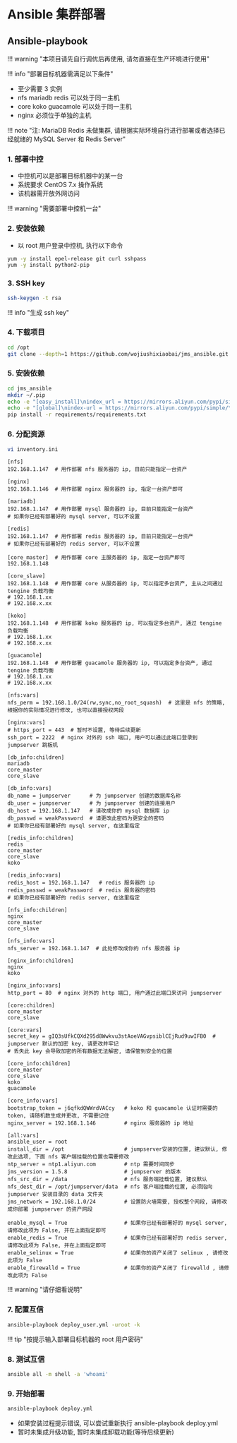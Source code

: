 # Ansible 集群部署

## Ansible-playbook

!!! warning "本项目请先自行调优后再使用, 请勿直接在生产环境进行使用"

!!! info "部署目标机器需满足以下条件"

- 至少需要 3 实例
- nfs mariadb redis 可以处于同一主机
- core koko guacamole 可以处于同一主机
- nginx 必须位于单独的主机

!!! note "注: MariaDB Redis 未做集群, 请根据实际环境自行进行部署或者选择已经就绪的 MySQL Server 和 Redis Server"

### 1. 部署中控

- 中控机可以是部署目标机器中的某一台
- 系统要求 CentOS 7.x 操作系统
- 该机器需开放外网访问

!!! warning "需要部署中控机一台"

### 2. 安装依赖

- 以 root 用户登录中控机, 执行以下命令

```sh
yum -y install epel-release git curl sshpass
yum -y install python2-pip
```

### 3. SSH key

```sh
ssh-keygen -t rsa
```

!!! info "生成 ssh key"

### 4. 下载项目

```sh
cd /opt
git clone --depth=1 https://github.com/wojiushixiaobai/jms_ansible.git
```

### 5. 安装依赖

```sh
cd jms_ansible
mkdir ~/.pip
echo -e "[easy_install]\nindex_url = https://mirrors.aliyun.com/pypi/simple/" > ~/.pydistutils.cfg
echo -e "[global]\nindex-url = https://mirrors.aliyun.com/pypi/simple/\n\n[install]\ntrusted-host=mirrors.aliyun.com" > ~/.pip/pip.conf
pip install -r requirements/requirements.txt
```

### 6. 分配资源

```sh
vi inventory.ini
```
```vim
[nfs]
192.168.1.147  # 用作部署 nfs 服务器的 ip, 目前只能指定一台资产

[nginx]
192.168.1.146  # 用作部署 nginx 服务器的 ip, 指定一台资产即可

[mariadb]
192.168.1.147  # 用作部署 mysql 服务器的 ip, 目前只能指定一台资产
# 如果你已经有部署好的 mysql server, 可以不设置

[redis]
192.168.1.147  # 用作部署 redis 服务器的 ip, 目前只能指定一台资产
# 如果你已经有部署好的 redis server, 可以不设置

[core_master]  # 用作部署 core 主服务器的 ip, 指定一台资产即可
192.168.1.148

[core_slave]
192.168.1.148  # 用作部署 core 从服务器的 ip, 可以指定多台资产, 主从之间通过 tengine 负载均衡
# 192.168.1.xx
# 192.168.x.xx

[koko]
192.168.1.148  # 用作部署 koko 服务器的 ip, 可以指定多台资产, 通过 tengine 负载均衡
# 192.168.1.xx
# 192.168.x.xx

[guacamole]
192.168.1.148  # 用作部署 guacamole 服务器的 ip, 可以指定多台资产, 通过 tengine 负载均衡
# 192.168.1.xx
# 192.168.x.xx

[nfs:vars]
nfs_perm = 192.168.1.0/24(rw,sync,no_root_squash)  # 这里是 nfs 的策略, 根据你的实际情况进行修改, 也可以直接授权网段

[nginx:vars]
# https_port = 443  # 暂时不设置, 等待后续更新
ssh_port = 2222  # nginx 对外的 ssh 端口, 用户可以通过此端口登录到 jumpserver 跳板机

[db_info:children]
mariadb
core_master
core_slave

[db_info:vars]
db_name = jumpserver      # 为 jumpserver 创建的数据库名称
db_user = jumpserver      # 为 jumpserver 创建的连接用户
db_host = 192.168.1.147   # 请改成你的 mysql 数据库 ip
db_passwd = weakPassword  # 请更改此密码为更安全的密码
# 如果你已经有部署好的 mysql server, 在这里指定

[redis_info:children]
redis
core_master
core_slave
koko

[redis_info:vars]
redis_host = 192.168.1.147   # redis 服务器的 ip
redis_passwd = weakPassword  # redis 服务器的密码
# 如果你已经有部署好的 redis server, 在这里指定

[nfs_info:children]
nginx
core_master
core_slave

[nfs_info:vars]
nfs_server = 192.168.1.147  # 此处修改成你的 nfs 服务器 ip

[nginx_info:children]
nginx
koko

[nginx_info:vars]
http_port = 80  # nginx 对外的 http 端口, 用户通过此端口来访问 jumpserver

[core:children]
core_master
core_slave

[core:vars]
secret_key = gIQ3sUfkCQXd295d8Wwkvu3stAoeVAGvpsiblCEjRud9uwIFB0  # jumpserver 默认的加密 key, 请更改并牢记
# 丢失此 key 会导致加密的所有数据无法解密, 请保管到安全的位置

[core_info:children]
core_master
core_slave
koko
guacamole

[core_info:vars]
bootstrap_token = j6qfkdQWWrdVACcy   # koko 和 guacamole 认证时需要的 token, 请随机数生成并更改, 不需要记住
nginx_server = 192.168.1.146         # nginx 服务器的 ip 地址

[all:vars]
ansible_user = root
install_dir = /opt                   # jumpserver安装的位置, 建议默认, 修改此选项, 下面 nfs 客户端挂载的位置也需要修改
ntp_server = ntp1.aliyun.com         # ntp 需要时间同步
jms_version = 1.5.8                  # jumpserver 的版本
nfs_src_dir = /data                  # nfs 服务端挂载位置, 建议默认
nfs_dest_dir = /opt/jumpserver/data  # nfs 客户端挂载的位置, 必须指向 jumpserver 安装目录的 data 文件夹
jms_network = 192.168.1.0/24         # 设置防火墙需要, 授权整个网段, 请修改成你部署 jumpserver 的资产网段

enable_mysql = True                  # 如果你已经有部署好的 mysql server, 请修改此项为 False, 并在上面指定即可
enable_redis = True                  # 如果你已经有部署好的 redis server, 请修改此项为 False, 并在上面指定即可
enable_selinux = True                # 如果你的资产关闭了 selinux , 请修改此项为 False
enable_firewalld = True              # 如果你的资产关闭了 firewalld , 请修改此项为 False
```

!!! warning "请仔细看说明"

### 7. 配置互信

```sh
ansible-playbook deploy_user.yml -uroot -k
```

!!! tip "按提示输入部署目标机器的 root 用户密码"

### 8. 测试互信

```sh
ansible all -m shell -a 'whoami'
```

### 9. 开始部署

```sh
ansible-playbook deploy.yml
```

- 如果安装过程提示错误, 可以尝试重新执行 ansible-playbook deploy.yml  
- 暂时未集成升级功能, 暂时未集成卸载功能(等待后续更新)

